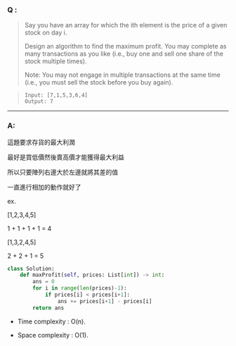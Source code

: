 ### Q :
> Say you have an array for which the ith element is the price of a given stock on day i.
>
> Design an algorithm to find the maximum profit. You may complete as many transactions as you like (i.e., buy one and sell one share of the stock multiple times).
>
> Note: You may not engage in multiple transactions at the same time (i.e., you must sell the stock before you buy again).

> ```
> Input: [7,1,5,3,6,4]
> Output: 7
> ```

***

### A:

這題要求存貨的最大利潤

最好是買低價然後賣高價才能獲得最大利益

所以只要陣列右邊大於左邊就將其差的值

一直進行相加的動作就好了

ex.

[1,2,3,4,5]

1 + 1 + 1 + 1 = 4

[1,3,2,4,5]

2 + 2 + 1 = 5

```python
class Solution:
    def maxProfit(self, prices: List[int]) -> int:
        ans = 0
        for i in range(len(prices)-1):
            if prices[i] < prices[i+1]:
                ans += prices[i+1] - prices[i]
        return ans
```
- Time complexity : O(n).

- Space complexity : O(1).
